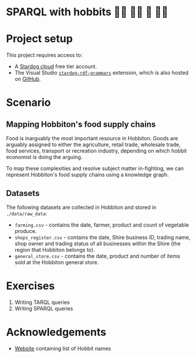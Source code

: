 # SPARQL with hobbits :woman_farmer: :farmer: :tomato: :mage_man:	 	

# Project setup  
This project requires access to:  
+ A [Stardog cloud](https://www.stardog.com/stardog-cloud/) free tier account.
+ The Visual Studio [`stardog-rdf-grammars`](https://marketplace.visualstudio.com/items?itemName=stardog-union.stardog-rdf-grammars) extension, which is also hosted on [GitHub](https://github.com/stardog-union/stardog-vsc/tree/master/stardog-rdf-grammars).   

# Scenario  
## Mapping Hobbiton's food supply chains    
Food is inarguably the most important resource in Hobbiton. Goods are arguably assigned to either the agriculture, retail trade, wholesale trade, food services, transport or recreation industry, depending on which hobbit economist is doing the arguing.  

To map these complexities and resolve subject matter in-fighting, we can represent Hobbiton's food supply chains using a knowledge graph. 

## Datasets   
The following datasets are collected in Hobbiton and stored in `./data/raw_data`:  
+ `farming.csv` - contains the date, farmer, product and count of vegetable produce.  
+ `shops_register.csv` - contains the date, Shire business ID, trading name, shop owner and trading status of all businesses within the Shire (the region that Hobbiton belongs to).   
+ `general_store.csv` - contains the date, product and number of items sold at the Hobbiton general store.    


# Exercises  
1. Writing TARQL queries    
2. Writing SPARQL queries  


# Acknowledgements 
+ [Website](https://www.ranker.com/list/hobbit-names/book-keeper) containing list of Hobbit names